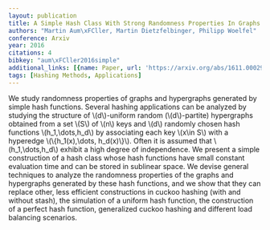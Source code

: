 ```yaml
---
layout: publication
title: A Simple Hash Class With Strong Randomness Properties In Graphs And Hypergraphs
authors: "Martin Aum\xFCller, Martin Dietzfelbinger, Philipp Woelfel"
conference: Arxiv
year: 2016
citations: 4
bibkey: "aum\xFCller2016simple"
additional_links: [{name: Paper, url: 'https://arxiv.org/abs/1611.00029'}]
tags: [Hashing Methods, Applications]
---
```

We study randomness properties of graphs and hypergraphs generated by simple
hash functions. Several hashing applications can be analyzed by studying the
structure of \\(d\\)-uniform random (\\(d\\)-partite) hypergraphs obtained from a set
\\(S\\) of \\(n\\) keys and \\(d\\) randomly chosen hash functions \\(h_1,\dots,h_d\\) by
associating each key \\(x\in S\\) with a hyperedge \\(\\{h_1(x),\dots, h_d(x)\\}\\).
Often it is assumed that \\(h_1,\dots,h_d\\) exhibit a high degree of independence.
We present a simple construction of a hash class whose hash functions have
small constant evaluation time and can be stored in sublinear space. We devise
general techniques to analyze the randomness properties of the graphs and
hypergraphs generated by these hash functions, and we show that they can
replace other, less efficient constructions in cuckoo hashing (with and without
stash), the simulation of a uniform hash function, the construction of a
perfect hash function, generalized cuckoo hashing and different load balancing
scenarios.
